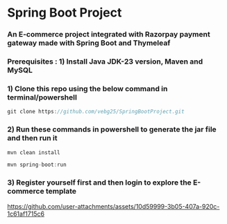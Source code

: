 # Spring Boot Project
### An E-commerce project integrated with Razorpay payment gateway made with Spring Boot and Thymeleaf 

### Prerequisites : 1) Install Java JDK-23 version, Maven and MySQL

### 1) Clone this repo using the below command in terminal/powershell 
```java
git clone https://github.com/vebg25/SpringBootProject.git
```
### 2) Run these commands in powershell to generate the jar file and then run it 
```java
mvn clean install
```

```java
mvn spring-boot:run
```

### 3) Register yourself first and then login to explore the E-commerce template 





https://github.com/user-attachments/assets/10d59999-3b05-407a-920c-1c61af1715c6

